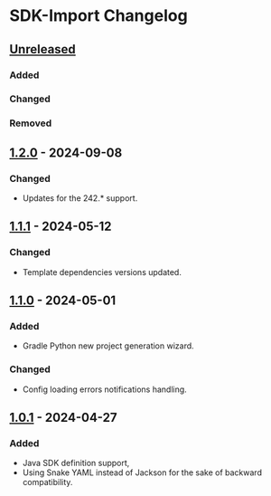 <!-- Keep a Changelog guide -> https://keepachangelog.com -->

# SDK-Import Changelog

## [Unreleased]

### Added

### Changed

### Removed

## [1.2.0] - 2024-09-08

### Changed

- Updates for the 242.* support.

## [1.1.1] - 2024-05-12

### Changed

- Template dependencies versions updated.

## [1.1.0] - 2024-05-01

### Added

- Gradle Python new project generation wizard.

### Changed

- Config loading errors notifications handling.

## [1.0.1] - 2024-04-27

### Added

- Java SDK definition support,
- Using Snake YAML instead of Jackson for the sake of backward compatibility.

[Unreleased]: https://github.com/PrzemyslawSwiderski/sdk-import-plugin/compare/v1.2.0...HEAD
[1.2.0]: https://github.com/PrzemyslawSwiderski/sdk-import-plugin/compare/v1.1.1...v1.2.0
[1.1.1]: https://github.com/PrzemyslawSwiderski/sdk-import-plugin/compare/v1.1.0...v1.1.1
[1.1.0]: https://github.com/PrzemyslawSwiderski/sdk-import-plugin/compare/v1.0.1...v1.1.0
[1.0.1]: https://github.com/PrzemyslawSwiderski/sdk-import-plugin/commits/v1.0.1
